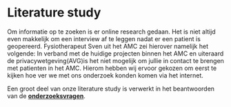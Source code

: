 # Literature study

Om informatie op te zoeken is er online research gedaan. Het is niet altijd even makkelijk om een interview af te leggen nadat er een patient is geopereerd. Fysiotherapeut Sven uit het AMC zei hierover namelijk het volgende: In verband met de huidige projecten binnen het AMC en uiteraard de privacywetgeving\(AVG\)is het niet mogelijk om jullie in contact te brengen met patienten in het AMC. Hierom hebben wij ervoor gekozen om eerst te kijken hoe ver we met ons onderzoek konden komen via het internet. 

Een groot deel van onze literature study is verwerkt in het beantwoorden van de [**onderzoeksvragen**](https://productbiografie.gitbook.io/project/beginfase/design-brief). 

